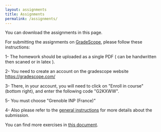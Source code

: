 ```yaml
---
layout: assignments
title: Assignments
permalink: /assignments/
---
```

You can download the assignments in this page.

For submitting the assignments on [GradeScope](https://www.gradescope.com/), please follow these instructions:

1- The homework should be uploaded as a single PDF ( can be handwritten then scaned or in latex ).

2- You need to create an account on the gradescope website https://gradescope.com/

3- There, in your account, you will need to click on "Enroll in course" (bottom right), and enter the following code  "G2KXWW".

5- You must choose "Grenoble INP (France)" 

4- Also please refer to the [general instructions](/static_files/homeworks/general_instructions.pdf) for more details about the submission. 

 

You can find more exercises in [this document](/static_files/homeworks/exercices.pdf).
